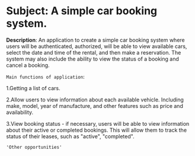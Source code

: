 # Subject: A simple car booking system.

**Description**:
An application to create a simple car booking system where users will be authenticated, authorized, will be able to view available cars, select the date and time of the rental, and then make a reservation.
The system may also include the ability to view the status of a booking and cancel a booking.

`Main functions of application`:

1.Getting a list of cars.

2.Allow users to view information about each available vehicle. Including make, model, year of manufacture, and other features such as price and availability.

3.View booking status - if necessary, users will be able to view information about their active or completed bookings. This will allow them to track the status of their leases, such as "active", "completed".



`'Other opportunities'`
